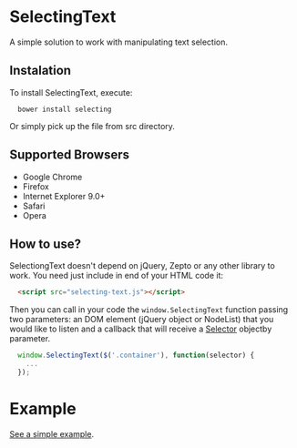 # SelectingText
A simple solution to work with manipulating text selection.

## Instalation
To install SelectingText, execute:

```shell
  bower install selecting
```

Or simply pick up the file from src directory.

## Supported Browsers
* Google Chrome
* Firefox
* Internet Explorer 9.0+
* Safari
* Opera

## How to use?
SelectiongText doesn't depend on jQuery, Zepto or any other library to work. You need just include in end of your HTML code it:

```html
  <script src="selecting-text.js"></script>
```

Then you can call in your code the <code>window.SelectingText</code> function passing two parameters: an DOM element (jQuery object or NodeList) that you would like to listen and a callback that will receive a [Selector](https://developer.mozilla.org/en-US/docs/Web/API/Window.getSelection) objectby parameter.

```js
  window.SelectingText($('.container'), function(selector) {
    ...
  });
```

# Example
[See a simple example](http://evandrolg.github.io/SelectingText).
